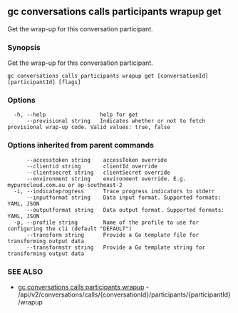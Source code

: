 ## gc conversations calls participants wrapup get

Get the wrap-up for this conversation participant. 

### Synopsis

Get the wrap-up for this conversation participant. 

```
gc conversations calls participants wrapup get [conversationId] [participantId] [flags]
```

### Options

```
  -h, --help                 help for get
      --provisional string   Indicates whether or not to fetch provisional wrap-up code. Valid values: true, false
```

### Options inherited from parent commands

```
      --accesstoken string    accessToken override
      --clientid string       clientId override
      --clientsecret string   clientSecret override
      --environment string    environment override. E.g. mypurecloud.com.au or ap-southeast-2
  -i, --indicateprogress      Trace progress indicators to stderr
      --inputformat string    Data input format. Supported formats: YAML, JSON
      --outputformat string   Data output format. Supported formats: YAML, JSON
  -p, --profile string        Name of the profile to use for configuring the cli (default "DEFAULT")
      --transform string      Provide a Go template file for transforming output data
      --transformstr string   Provide a Go template string for transforming output data
```

### SEE ALSO

* [gc conversations calls participants wrapup](gc_conversations_calls_participants_wrapup.html)	 - /api/v2/conversations/calls/{conversationId}/participants/{participantId}/wrapup


